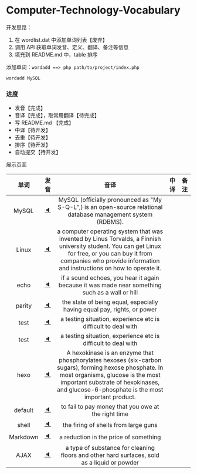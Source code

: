 # Computer-Technology-Vocabulary

开发思路：
1. 在 wordlist.dat 中添加单词列表【废弃】
2. 调用 API  获取单词发音、定义、翻译、备注等信息
3. 填充到 README.md 中，table 排序

添加单词：``wordadd ==> php path/to/project/index.php``
```shell
wordadd MySQL
```



###  进度

- 发音【完成】
- 音译【完成】，取常用翻译【待完成】
- 写 README.md 【完成】
- 中译【待开发】
- 去重【待开发】
- 排序【待开发】
- 自动提交【待开发】



展示页面

| 单词 | 发音 | 音译 | 中译 | 备注 |
| :--: | :--: | :--: | :--: | :--: |
| MySQL |[:speaker:](http://dict.youdao.com/dictvoice?audio=MySQL) | MySQL (officially pronounced as  "My S-Q-L",) is an open-source relational database management system (RDBMS). |      |      |
| Linux |[:speaker:](http://dict.youdao.com/dictvoice?audio=Linux) | a computer operating system that was invented by Linus Torvalds, a Finnish university student. You can get Linux for free, or you can buy it from companies who provide information and instructions on how to operate it. |      |      |
| echo |[:speaker:](http://dict.youdao.com/dictvoice?audio=echo) | if a sound echoes, you hear it again because it was made near something such as a wall or hill |      |      |
| parity |[:speaker:](http://dict.youdao.com/dictvoice?audio=parity) | the state of being equal, especially having equal pay, rights, or power |      |      |
| test |[:speaker:](http://dict.youdao.com/dictvoice?audio=test) | a testing situation, experience etc is difficult to deal with |      |      |
| test |[:speaker:](http://dict.youdao.com/dictvoice?audio=test) | a testing situation, experience etc is difficult to deal with |      |      |
| hexo |[:speaker:](http://dict.youdao.com/dictvoice?audio=hexo) | A hexokinase is an enzyme that phosphorylates hexoses (six-carbon sugars), forming hexose phosphate. In most organisms, glucose is the most important substrate of hexokinases, and glucose-6-phosphate is the most important product. |      |      |
| default |[:speaker:](http://dict.youdao.com/dictvoice?audio=default) | to fail to pay money that you owe at the right time |      |      |
| shell |[:speaker:](http://dict.youdao.com/dictvoice?audio=shell) | the firing of shells from large guns |      |      |
| Markdown |[:speaker:](http://dict.youdao.com/dictvoice?audio=Markdown) | a reduction in the price of something |      |      |
| AJAX |[:speaker:](http://dict.youdao.com/dictvoice?audio=AJAX) | a type of substance for cleaning floors and other hard surfaces, sold as a liquid or powder |      |      |